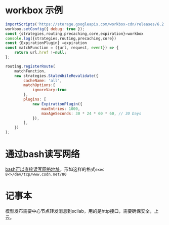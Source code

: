 # workbox 示例

```javascript
importScripts('https://storage.googleapis.com/workbox-cdn/releases/6.2.0/workbox-sw.js');
workbox.setConfig({ debug: true });
const {strategies,routing,precaching,core,expiration}=workbox
console.log({strategies,routing,precaching,core})
const {ExpirationPlugin} =expiration
const matchFunction = ({url, request, event}) => {
    return url.href !=null;
};

routing.registerRoute(
    matchFunction,
    new strategies.StaleWhileRevalidate({
        cacheName: 'all',
        matchOptions:{
            ignoreVary:true
        },
        plugins: [
            new ExpirationPlugin({
                maxEntries: 1000,
                maxAgeSeconds: 30 * 24 * 60 * 60, // 30 Days
            }),
        ],
    })
);

```

# 通过bash读写网络

[bash可以直接读写网络地址](https://blog.csdn.net/realDonaldTrump/article/details/84423450)，形如这样的格式`exec 8<>/dev/tcp/www.csdn.net/80`

# 记事本

模型发布需要中心节点转发消息到scilab，用的是http接口，需要确保安全，上云。
